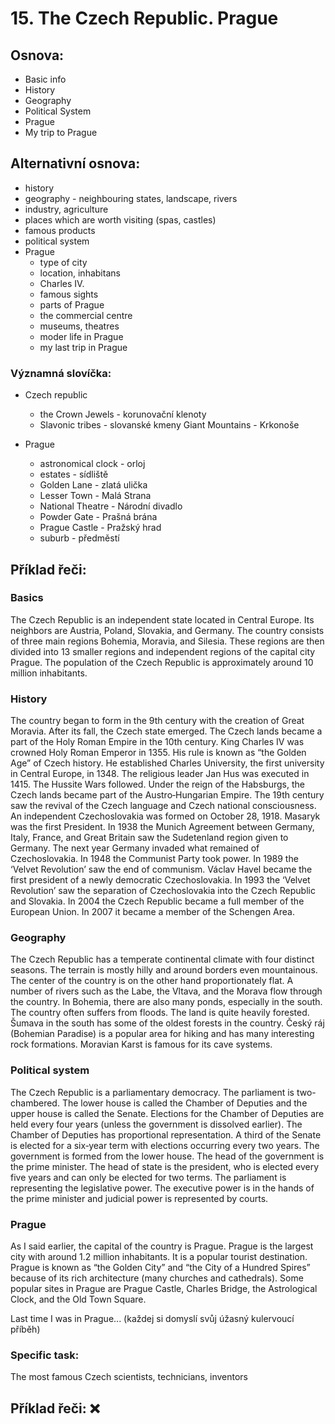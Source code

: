 # 15. The Czech Republic. Prague

## Osnova:
- Basic info 
- History 
- Geography 
- Political System 
- Prague 
- My trip to Prague

## Alternativní osnova:

* history
* geography - neighbouring states, landscape, rivers
* industry, agriculture
* places which are worth visiting (spas, castles)
* famous products
* political system
* Prague
  * type of city
  * location, inhabitans
  * Charles IV.
  * famous sights
  * parts of Prague
  * the commercial centre
  * museums, theatres
  * moder life in Prague
  * my last trip in Prague
  
### Významná slovíčka:
* Czech republic 
  * the Crown Jewels - korunovační klenoty 
  * Slavonic tribes - slovanské kmeny
  Giant Mountains - Krkonoše 

* Prague
  * astronomical clock - orloj
  * estates - sídliště
  * Golden Lane - zlatá ulička
  * Lesser Town - Malá Strana
  * National Theatre - Národní divadlo 
  * Powder Gate - Prašná brána 
  * Prague Castle - Pražský hrad 
  * suburb - předměstí 

  
## Příklad řeči:
### Basics

The Czech Republic is an independent state located in Central Europe. Its neighbors are Austria, Poland, Slovakia, and Germany. The country consists of three main regions Bohemia, Moravia, and Silesia. These regions are then divided into 13 smaller regions and independent regions of the capital city Prague. The population of the Czech Republic is approximately around 10 million inhabitants. 

### History 

The country began to form in the 9th century with the creation of Great Moravia. After its fall, the Czech state emerged. The Czech lands became a part of the Holy Roman Empire in the 10th century. King Charles IV was crowned Holy Roman Emperor in 1355. His rule is known as “the Golden Age” of Czech history. He established Charles University, the first university in Central Europe, in 1348. The religious leader Jan Hus was executed in 1415. The Hussite Wars followed. Under the reign of the Habsburgs, the Czech lands became part of the Austro‐Hungarian Empire. The 19th century saw the revival of the Czech language and Czech national consciousness. An independent Czechoslovakia was formed on October 28, 1918. Masaryk was the first President. In 1938 the Munich Agreement between Germany, Italy, France, and Great Britain saw the Sudetenland region given to Germany. The next year Germany invaded
what remained of Czechoslovakia. In 1948 the Communist Party took power. In 1989 the ‘Velvet Revolution’ saw the end of communism. Václav Havel became the first president of a newly democratic Czechoslovakia. In 1993 the ‘Velvet Revolution’ saw the separation of Czechoslovakia into the Czech Republic and Slovakia. In 2004 the Czech Republic became a full member of the European Union. In 2007 it became a member of the Schengen Area.

### Geography 

The Czech Republic has a temperate continental climate with four distinct seasons. The terrain is mostly hilly and around borders even mountainous. 
The center of the country is on the other hand proportionately flat. A number of rivers such as the Labe, the Vltava, and the Morava flow through the country. In Bohemia, there are also many ponds, especially in the south. The country often suffers from floods. The land is quite
heavily forested. Šumava in the south has some of the oldest forests in the country. Český ráj (Bohemian Paradise) is a popular area for hiking and has many interesting rock formations. Moravian Karst is famous
for its cave systems.

### Political system 

The Czech Republic is a parliamentary democracy. The parliament is two-chambered. The lower house is called the Chamber of Deputies
and the upper house is called the Senate. Elections for the Chamber of Deputies are held every four years (unless the government is dissolved
earlier). The Chamber of Deputies has proportional representation. A third of the Senate is elected for a six‐year term with elections occurring every two years. The government is formed from the lower house. The head of the government is the prime minister. The head of state is the president, who is elected every five years and can only be elected for two terms. The parliament is representing the legislative power. The executive power is in the hands of the prime minister and judicial power is represented by courts. 

### Prague
As I said earlier, the capital of the country is Prague. Prague is the largest city with around 1.2 million inhabitants.  It is a popular tourist destination. Prague is known as “the Golden City” and “the City of a Hundred
Spires” because of its rich architecture (many churches
and cathedrals). Some popular sites in Prague are
Prague Castle, Charles Bridge, the Astrological Clock,
and the Old Town Square. 

Last time I was in Prague... (každej si domyslí svůj úžasný kulervoucí příběh) 
  
### Specific task:
The most famous Czech scientists, technicians, inventors

## Příklad řeči: ❌